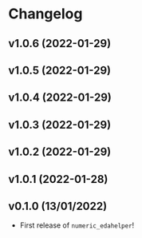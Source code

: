 # Changelog

<!--next-version-placeholder-->

## v1.0.6 (2022-01-29)


## v1.0.5 (2022-01-29)


## v1.0.4 (2022-01-29)


## v1.0.3 (2022-01-29)


## v1.0.2 (2022-01-29)


## v1.0.1 (2022-01-28)


## v0.1.0 (13/01/2022)

- First release of `numeric_edahelper`!